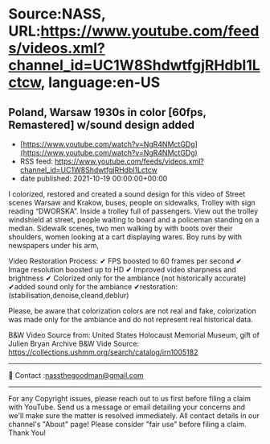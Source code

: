 # Source:NASS, URL:https://www.youtube.com/feeds/videos.xml?channel_id=UC1W8ShdwtfgjRHdbl1Lctcw, language:en-US

## Poland, Warsaw 1930s in color [60fps, Remastered] w/sound design added
 - [https://www.youtube.com/watch?v=NgR4NMctGDg](https://www.youtube.com/watch?v=NgR4NMctGDg)
 - RSS feed: https://www.youtube.com/feeds/videos.xml?channel_id=UC1W8ShdwtfgjRHdbl1Lctcw
 - date published: 2021-10-19 00:00:00+00:00

I colorized, restored and created a sound design for this video of Street scenes Warsaw and Krakow, buses, people on sidewalks, Trolley with sign reading “DWORSKA”. Inside a trolley full of passengers. View out the trolley windshield at street, people waiting to board and a policeman standing on a median. Sidewalk scenes, two men walking by with boots over their shoulders, women looking at a cart displaying wares. Boy runs by with newspapers under his arm,


Video Restoration Process:
✔ FPS boosted to 60 frames per second 
✔ Image resolution boosted up to HD 
✔ Improved video sharpness and brightness 
✔ Colorized only for the ambiance (not historically accurate)
✔added sound only for the ambiance
✔restoration:(stabilisation,denoise,cleand,deblur) 


Please, be aware that colorization colors are not real and fake, colorization was made only for the ambiance and do not represent real historical data.


B&W Video Source from: United States Holocaust Memorial Museum, gift of Julien Bryan Archive
B&W Vide Source: https://collections.ushmm.org/search/catalog/irn1005182
- - - - - - - - - - - - - - - - - - - -
📨 Contact :nassthegoodman@gmail.com
- - - - - - - - - - - - - - - - - - - -
For any Copyright issues, please reach out to us first before filing a claim with YouTube. Send us a message or email detailing your concerns and we'll make sure the matter is resolved immediately. All contact details in our channel's "About" page! Please consider "fair use" before filing a claim. Thank You!

